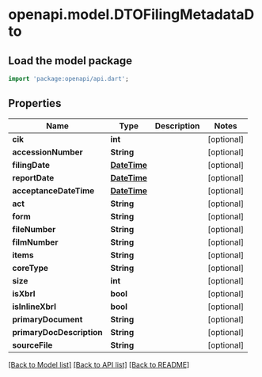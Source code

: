 # openapi.model.DTOFilingMetadataDto

## Load the model package
```dart
import 'package:openapi/api.dart';
```

## Properties
Name | Type | Description | Notes
------------ | ------------- | ------------- | -------------
**cik** | **int** |  | [optional] 
**accessionNumber** | **String** |  | [optional] 
**filingDate** | [**DateTime**](DateTime.md) |  | [optional] 
**reportDate** | [**DateTime**](DateTime.md) |  | [optional] 
**acceptanceDateTime** | [**DateTime**](DateTime.md) |  | [optional] 
**act** | **String** |  | [optional] 
**form** | **String** |  | [optional] 
**fileNumber** | **String** |  | [optional] 
**filmNumber** | **String** |  | [optional] 
**items** | **String** |  | [optional] 
**coreType** | **String** |  | [optional] 
**size** | **int** |  | [optional] 
**isXbrl** | **bool** |  | [optional] 
**isInlineXbrl** | **bool** |  | [optional] 
**primaryDocument** | **String** |  | [optional] 
**primaryDocDescription** | **String** |  | [optional] 
**sourceFile** | **String** |  | [optional] 

[[Back to Model list]](../README.md#documentation-for-models) [[Back to API list]](../README.md#documentation-for-api-endpoints) [[Back to README]](../README.md)


